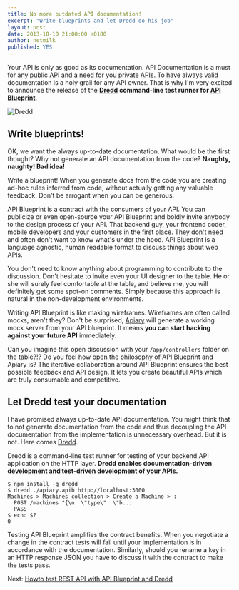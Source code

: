 ```yaml
---
title: No more outdated API documentation!
excerpt: "Write blueprints and let Dredd do his job"
layout: post
date: 2013-10-10 21:00:00 +0100
author: netmilk
published: YES
---
```


Your API is only as good as its documentation. API Documentation is a must for any public API and a need for you private APIs. To have always valid documentation is a holy grail for any API owner. That is why I'm very excited to announce the release of the **[Dredd][] command-line test runner for [API Blueprint][]**.

![Dredd](http://blog.apiary.io/images/Dredd.png?1)

## Write blueprints!

OK, we want the always up-to-date documentation. What would be the first thought? Why not generate an API documentation from the code? **Naughty, naughty! Bad idea!**

Write a blueprint! When you generate docs from the code you are creating ad-hoc rules inferred from code, without actually getting any valuable feedback. Don't be arrogant when you can be generous.

API Blueprint is a contract with the consumers of your API. You can publicize or even open-source your API Blueprint and boldly invite anybody to the design process of your API. That backend guy, your frontend coder, mobile developers and your customers in the first place. They don't need and often don't want to know what's under the hood. API Blueprint is a language agnostic, human readable format to discuss things about web APIs.

You don't need to know anything about programming to contribute to the discussion. Don't hesitate to invite even your UI designer to the table. He or she will surely feel comfortable at the table, and believe me, you will definitely get some spot-on comments. Simply because this approach is natural in the non-development environments.

Writing API Blueprint is like making wireframes. Wireframes are often called mocks, aren't they? Don't be surprised, [Apiary][] will generate a working mock server from your API blueprint. It means **you can start hacking against your future API** immediately.

Can you imagine this open discussion with your `/app/controllers` folder on the table?!? Do you feel how open the philosophy of API Blueprint and Apiary is? The iterative collaboration around API Blueprint ensures the best possible feedback and API design. It lets you create beautiful APIs which are truly consumable and competitive.

## Let Dredd test your documentation

I have promised always up-to-date API documentation. You might think that to not generate documentation from the code and thus decoupling the API documentation from the implementation is unnecessary overhead. But it is not. Here comes [Dredd][].

Dredd is a command-line test runner for testing of your backend API application on the HTTP layer. **Dredd enables documentation-driven development and test-driven development of your APIs.**

    $ npm install -g dredd
    $ dredd ./apiary.apib http://localhost:3000
    Machines > Machines collection > Create a Machine > :
      POST /machines "{\n  \"type\": \"b...
      PASS
    $ echo $?
    0


Testing API Blueprint amplifies the contract benefits. When you negotiate a change in the contract tests will fail until your implementation is in accordance with the documentation. Similarly, should you rename a key in an HTTP response JSON you have to discuss it with the contract to make the tests pass.

Next: [Howto test REST API with API Blueprint and Dredd][howto] 

[howto]: http://blog.apiary.io/2013/10/17/How-to-test-api-with-api-blueprint-and-dredd/
[Apiary]: http://apiary.io
[Readme]: https://github.com/apiaryio/dredd-example/blob/master/README.md
[code]: https://github.com/apiaryio/dredd-example/blob/master/app.coffee
[blueprint]: https://gist.github.com/netmilk/6885268
[documentation]: http://docs.dreddexample.apiary.io/
[mock]: http://docs.dreddexample.apiary.io/traffic
[dredd-example]: git@github.com:apiaryio/dredd-example.git
[Express.js]: http://expressjs.com/
[issues]: https://github.com/apiaryio/dredd-example/issues
[support]: mailto:support@apiary.io
[Dredd]: https://github.com/apiaryio/dredd
[API Blueprint]: http://apiblueprint.org/
[Travis-CI]: https://travis-ci.org/
[Codeship]: https://www.codeship.io/
[Teamcity]: http://www.jetbrains.com/teamcity/
[Circle-CI]: https://circleci.com/
[Jenkins]: http://jenkins-ci.org/
[Hudson]: http://hudson-ci.org/
[Atlassian Bamboo]: https://www.atlassian.com/software/bamboo
[Semaphore]: https://semaphoreapp.com/
[Node.js]: http://nodejs.org/
[NPM]: https://npmjs.org/
[NVM]: https://github.com/creationix/nvm
